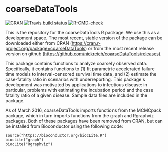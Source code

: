 coarseDataTools
===============

<!-- badges: start -->
[![CRAN](http://cranlogs.r-pkg.org/badges/coarseDataTools)](https://cran.r-project.org/package=coarseDataTools)
[![Travis build status](https://travis-ci.org/nickreich/coarseDataTools.svg?branch=master)](https://travis-ci.org/nickreich/coarseDataTools)
[![R-CMD-check](https://github.com/nickreich/coarseDataTools/workflows/R-CMD-check/badge.svg)](https://github.com/nickreich/coarseDataTools/actions)
<!-- badges: end -->

This is the repository for the coarseDataTools R package. We use this as a development space. The most recent, stable version of the package can be downloaded either from CRAN (https://cran.r-project.org/package=coarseDataTools) or from the most recent release version on github (https://github.com/nickreich/coarseDataTools/releases).

This package contains functions to analyze coarsely observed data.
    Specifically, it contains functions to (1) fit parametric accelerated
    failure time models to interval-censored survival time data, and (2)
    estimate the case-fatality ratio in scenarios with underreporting.
    This package's development was motivated by applications to infectious
    disease: in particular, problems with estimating the incubation period and
    the case fatality ratio of a given disease. Sample data files are included
    in the package.


As of March 2016, coarseDataTools imports functions from the MCMCpack package, which in turn imports functions from the graph and Rgraphviz packages. Both of these packages have been removed from CRAN, but can be installed from Bioconductor using the following code:

```
source("https://bioconductor.org/biocLite.R")
biocLite("graph")
biocLite("Rgraphviz")
```
